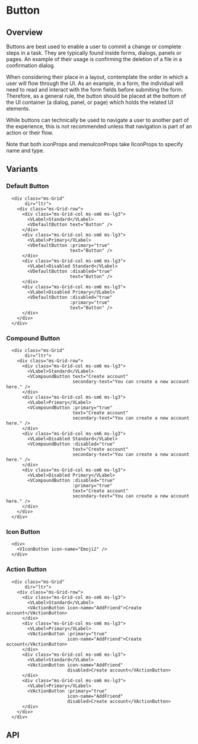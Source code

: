 # Button

## Overview

Buttons are best used to enable a user to commit a change or complete steps in a
task. They are typically found inside forms, dialogs, panels or pages. An
example of their usage is confirming the deletion of a file in a confirmation
dialog.

When considering their place in a layout, contemplate the order in which a user
will flow through the UI. As an example, in a form, the individual will need to
read and interact with the form fields before submiting the form. Therefore, as
a general rule, the button should be placed at the bottom of the UI container (a
dialog, panel, or page) which holds the related UI elements.

While buttons can technically be used to navigate a user to another part of the
experience, this is not recommended unless that navigation is part of an action
or their flow.

Note that both iconProps and menuIconProps take IIconProps to specify name and
type.

## Variants

### Default Button

<basics-Button-DefaultButton />

```vue
  <div class="ms-Grid"
       dir="ltr">
    <div class="ms-Grid-row">
      <div class="ms-Grid-col ms-sm6 ms-lg3">
        <VLabel>Standard</VLabel>
        <VDefaultButton text="Button" />
      </div>
      <div class="ms-Grid-col ms-sm6 ms-lg3">
        <VLabel>Primary</VLabel>
        <VDefaultButton :primary="true"
                        text="Button" />
      </div>
      <div class="ms-Grid-col ms-sm6 ms-lg3">
        <VLabel>Disabled Standard</VLabel>
        <VDefaultButton :disabled="true"
                        text="Button" />
      </div>
      <div class="ms-Grid-col ms-sm6 ms-lg3">
        <VLabel>Disabled Primary</VLabel>
        <VDefaultButton :disabled="true"
                        :primary="true"
                        text="Button" />
      </div>
    </div>
  </div>
```

### Compound Button

<basics-Button-CompoundButton />

```vue
  <div class="ms-Grid"
       dir="ltr">
    <div class="ms-Grid-row">
      <div class="ms-Grid-col ms-sm6 ms-lg3">
        <VLabel>Standard</VLabel>
        <VCompoundButton text="Create account"
                         secondary-text="You can create a new account here." />
      </div>
      <div class="ms-Grid-col ms-sm6 ms-lg3">
        <VLabel>Primary</VLabel>
        <VCompoundButton :primary="true"
                         text="Create account"
                         secondary-text="You can create a new account here." />
      </div>
      <div class="ms-Grid-col ms-sm6 ms-lg3">
        <VLabel>Disabled Standard</VLabel>
        <VCompoundButton :disabled="true"
                         text="Create account"
                         secondary-text="You can create a new account here." />
      </div>
      <div class="ms-Grid-col ms-sm6 ms-lg3">
        <VLabel>Disabled Primary</VLabel>
        <VCompoundButton :disabled="true"
                         :primary="true"
                         text="Create account"
                         secondary-text="You can create a new account here." />
      </div>
    </div>
  </div>
```

### Icon Button

<basics-Button-IconButton />

```vue
  <div>
    <VIconButton icon-name="Emoji2" />
  </div>
```

### Action Button

<basics-Button-ActionButton />

```vue
  <div class="ms-Grid"
       dir="ltr">
    <div class="ms-Grid-row">
      <div class="ms-Grid-col ms-sm6 ms-lg3">
        <VLabel>Standard</VLabel>
        <VActionButton icon-name="AddFriend">Create account</VActionButton>
      </div>
      <div class="ms-Grid-col ms-sm6 ms-lg3">
        <VLabel>Primary</VLabel>
        <VActionButton :primary="true"
                       icon-name="AddFriend">Create account</VActionButton>
      </div>
      <div class="ms-Grid-col ms-sm6 ms-lg3">
        <VLabel>Standard</VLabel>
        <VActionButton icon-name="AddFriend"
                       disabled>Create account</VActionButton>
      </div>
      <div class="ms-Grid-col ms-sm6 ms-lg3">
        <VLabel>Primary</VLabel>
        <VActionButton :primary="true"
                       icon-name="AddFriend"
                       disabled>Create account</VActionButton>
      </div>
    </div>
  </div>
```

## API

